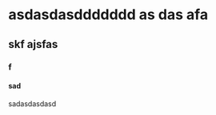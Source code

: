 <h1>asdasdasddddddd as das afa</h1><h2>skf ajsfas</h2><h3>f</h3><h4>sad</h4><p>sadasdasdasd</p><p><img src="https://th.bing.com/th?id=OSK.e2caab8a3316564caaf70fa7a2b1eef5&amp;w=102&amp;h=102&amp;c=7&amp;o=6&amp;dpr=1.8&amp;pid=SANGAM" alt=""></p>
